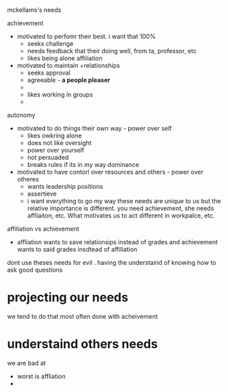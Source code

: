 mckellams's needs

achievement
 - motivated to perfomr their best. i want that 100%
	 - seeks challenge
	 - needs feedback that their doing well, from ta, professor, etc
	 - likes being alone
affiliation
- motivated to maintain +relationships
	- seeks approval
	- agreeable - **a people pleaser**
	- 
	- likes working in groups
	- 
autonomy
- motivated to do things their own way - power over self
	- likes owkring alone
	- does not like oversight
	- power over yourself
	- not persuaded
	- breaks rules if its in my way
dominance
- motivated to have contorl over resources and others - power over otheres
	- wants leadership positions
	- assertieve
	- i want everything to go my way
these needs are unique to us but the relative importance is different. 
you need achievement, she needs affliaiton, etc. What motivates us to act different in workpalce, etc.

affiliation vs achievement
- affliation wants to save relationsips instead of grades and achievement wants to said grades insdtead of affiliation


dont use theses needs for evil . having the understaind of knowing how to ask good questions

# projecting our needs
we tend to do that
most often done with acheivement

# understaind others needs
we are bad at
 - worst is affliation
 -